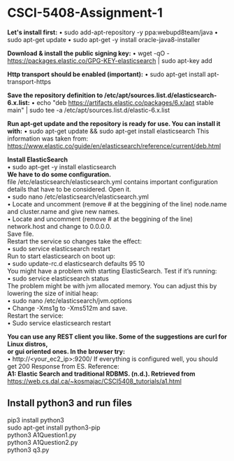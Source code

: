 # CSCI-5408-Assignment-1

**Let's install first:**
• sudo add-apt-repository -y ppa:webupd8team/java
• sudo apt-get update
• sudo apt-get -y install oracle-java8-installer

**Download & install the public signing key:**
• wget -qO - https://packages.elastic.co/GPG-KEY-elasticsearch | sudo apt-key add

**Http transport should be enabled (important):**
• sudo apt-get install apt-transport-https

**Save the repository definition to /etc/apt/sources.list.d/elasticsearch-6.x.list:**
• echo "deb https://artifacts.elastic.co/packages/6.x/apt stable main" | sudo tee -a
/etc/apt/sources.list.d/elastic-6.x.list

**Run apt-get update and the repository is ready for use. You can install it with:**
• sudo apt-get update && sudo apt-get install elasticsearch
This information was taken from: https://www.elastic.co/guide/en/elasticsearch/reference/current/deb.html

**Install ElasticSearch**<br/>
• sudo apt-get -y install elasticsearch<br/>
**We have to do some configuration.**<br/>
file /etc/elasticsearch/elasticsearch.yml contains
important configuration details that have to be considered. Open it.<br/>
• sudo nano /etc/elasticsearch/elasticsearch.yml<br/>
• Locate and uncomment (remove # at the beggining of the line) node.name and cluster.name and give new names.<br/>
• Locate and uncomment (remove # at the beggining of the line) network.host and
change to 0.0.0.0. <br/>
Save file.<br/>
Restart the service so changes take the effect:<br/>
• sudo service elasticsearch restart<br/>
Run to start elasticsearch on boot up:<br/>
• sudo update-rc.d elasticsearch defaults 95 10<br/>
You might have a problem with starting ElasticSearch. Test if it’s running:<br/>
• sudo service elasticsearch status<br/>
The problem might be with jvm allocated memory. You can adjust this by lowering the
size of initial heap:<br/>
• sudo nano /etc/elasticsearch/jvm.options<br/>
• Change -Xms1g to -Xms512m and save.<br/>
Restart the service:<br/>
• Sudo service elasticsearch restart<br/>

**You can use any REST client you like. Some of the suggestions are curl for Linux distros,<br/>
or gui oriented ones. In the browser try:**<br/>
• http://<your_ec2_ip>:9200/
If everything is configured well, you should get 200 Response from ES.
Reference:<br/>
**A1: Elastic Search and traditional RDBMS. (n.d.). Retrieved from**<br/>
https://web.cs.dal.ca/~kosmajac/CSCI5408_tutorials/a1.html

## Install python3 and run files
pip3 install python3 <br/>
sudo apt-get install python3-pip<br/>
python3 A1Question1.py<br/>
python3 A1Question2.py<br/>
python3 q3.py



